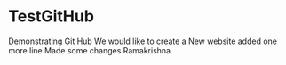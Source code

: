 # TestGitHub
Demonstrating Git Hub
We would like to create a New website
added one more line
Made some changes
Ramakrishna
